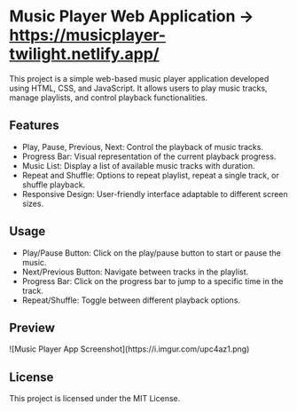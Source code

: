 # Music Player Web Application -> https://musicplayer-twilight.netlify.app/
<p> This project is a simple web-based music player application developed using HTML, CSS, and JavaScript. It allows users to play music tracks, manage playlists, and control playback functionalities.</p> 

<h2> Features </h2>
<ul>
  <li> Play, Pause, Previous, Next: Control the playback of music tracks.</li>
  <li>Progress Bar: Visual representation of the current playback progress.</li>
  <li>Music List: Display a list of available music tracks with duration.</li>
  <li>Repeat and Shuffle: Options to repeat playlist, repeat a single track, or shuffle playback.</li>
 <li>Responsive Design: User-friendly interface adaptable to different screen sizes.</li>
</ul>


<h2> Usage</h2>
<ul>
<li> Play/Pause Button: Click on the play/pause button to start or pause the music.</li>
<li> Next/Previous Button: Navigate between tracks in the playlist.</li>
<li> Progress Bar: Click on the progress bar to jump to a specific time in the track.</li>
<li> Repeat/Shuffle: Toggle between different playback options.</li>
</ul>




<h2> Preview </h2>
![Music Player App Screenshot](https://i.imgur.com/upc4az1.png)


<h2> License </h2>
<p> This project is licensed under the MIT License.</p>

